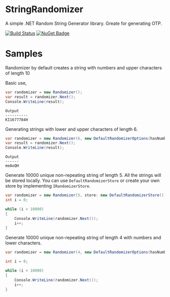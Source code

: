 # StringRandomizer
A simple .NET Random String Generator library. Greate for generating OTP.

[![Build Status](https://dev.azure.com/sarthak-github/StringRandomizer/_apis/build/status/sarthakmahapatra.StringRandomizer)](https://dev.azure.com/sarthak-github/StringRandomizer/_build/latest?definitionId=1) [![NuGet Badge](https://buildstats.info/nuget/StringRandomizer?includePreReleases=true)](https://www.nuget.org/packages/StringRandomizer/)

# Samples

Randomizer by default creates a string with numbers and upper characters of length 10

Basic use,

```C#
var randomizer = new Randomizer();
var result = randomizer.Next();
Console.WriteLine(result);  
```
```Console
Output
----------
KI1677784H
```


Generating strings with lower and upper characters of length 6.


```C#
var randomizer = new Randomizer(6, new DefaultRandomizerOptions(hasNumbers: false, hasLowerAlphabets: true, hasUpperAlphabets: true));
var result = randomizer.Next();
Console.WriteLine(result);  
```
```Console
Output
------
meAoQH
```


Generate 10000 unique non-repeating string of length 5. All the strings will be stored locally. You can use  `DefaultRandomizerStore` or create your own store by implementing `IRandomizerStore`.


```C#
var randomizer = new Randomizer(5, store: new DefaultRandomizerStore());
int i = 0;

while (i < 10000)
{
    Console.WriteLine(randomizer.Next());  
    i++;
}
```


Generate 10000 unique non-repeating string of length 4 with numbers and lower characters.


```C#
var randomizer = new Randomizer(4, new DefaultRandomizerOptions(hasNumbers: true, hasLowerAlphabets: true, hasUpperAlphabets: false),  new DefaultRandomizerStore());

int i = 0;

while (i < 10000)
{
    Console.WriteLine(randomizer.Next());  
    i++;
}
```
